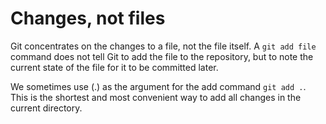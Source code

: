 # Changes, not files
Git concentrates on the changes to a file, not the file itself. A `git add file` command does not tell Git to add the file to the repository, but to note the current state of the file for it to be committed later.

We sometimes use (.) as the argument for the add command `git add .`. This is the shortest and most convenient way to add all changes in the current directory.
